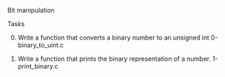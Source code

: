 Bit manipulation

Tasks

0. Write a function that converts a binary number to an unsigned int
0-binary_to_uint.c

1. Write a function that prints the binary representation of a number.
1-print_binary.c

